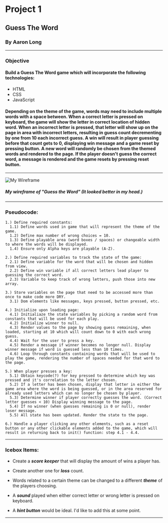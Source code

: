 # **Project 1**
## **Guess The Word**

### By Aaron Long
***

### **Objective**

#### Build a Guess The Word game which will incorporate the following technologies:
* HTML
* CSS
* JavaScript

#### Depending on the theme of the game, words may need to include multiple words with a space between. When a correct letter is pressed on keyboard, the game will show the letter in correct location of hidden word. When an incorrect letter is pressed, that letter will show up on the page in area with incorrect letters, resulting in guess count decrementing by one from 10 each incorrect guess. A win will result in player guessing before that count gets to 0, displaying win message and a game reset by pressing button. A new word will randomly be chosen from the themed words and rendered to the page. If the player doesn't guess the correct word, a message is rendered and  the game resets by pressing reset button.
***
![My Wireframe](https://i.imgur.com/JbGdF8o.jpg)
##### My wireframe of "Guess the Word" (It looked better in my head.)
***

### **Pseudocode:**

```
1.) Define required constants:
  1.1) Define words used in game that will represent the theme of the game.
  1.2) Define max number of wrong choices = 10.
  1.3) Define playable area (word boxes / spaces) or changeable width to where the words will be displayed.
  1.4) Ensure only Alpha keys are playable (A-Z).

2.) Define required variables to track the state of the game:
  2.1) Define variable for the word that will be chosen and hidden from view.
  2.2) Define win variable if all correct letters lead player to guessing the correct word.
  2.3) Variable to keep track of wrong letters, push those into new array.

3.) Store variables on the page that need to be accessed more than once to make code more DRY.
  3.1) Dom elements like messages, keys pressed, button pressed, etc.

4.) Initialize upon loading page:
  4.1) Initialiaze the state variables by picking a random word from constants that will be used for each play.
  4.2) Initialize winner to null.
  4.3) Render values to the page by showing guess remaining, when loaded, starting at 10 which will count down to 0 with each wrong guess.
  4.4) Wait for the user to press a key.
  4.5) Render a message if winner becomes no longer null. Display winner message if word is guessed less than 10 times.
  4.6) Loop through constants containing words that will be used to play the game, rendering the number of spaces needed for that word to the page.

5.) When player presses a key:
  5.1) Obtain keycode(?) for key pressed to determine which key was pressed and it's correlation to the letter chosen.
  5.2) If a letter has been chosen, display that letter in either the game area where the word is being guessed, or in the area reserved for already used letters which can no longer be chosen by player.
  5.3) Determine winner if player correctly guesses the word. (Correct letter guesses < 10) Display winning message to the page.
  5.4) If no winner (when guesses remaining is 0 or null), render loser message.
  5.5) All state has been updated. Render the state to the page.

6.) Handle a player clicking any other elements, such as a reset button or any other clickable elements added to the game, which will result in returning back to init() function: step 4.1 - 4.4.
```
***
### **Icebox Items:**

* Create a ***score keeper*** that will display the amount of wins a player has.

* Create another one for ***loss*** count.

* Words related to a certain theme can be changed to a different ***theme*** of the players choosing.

* A ***sound*** played when either correct letter or wrong letter is pressed on keyboard.
* A ***hint button*** would be ideal. I'd like to add this at some point.
***

